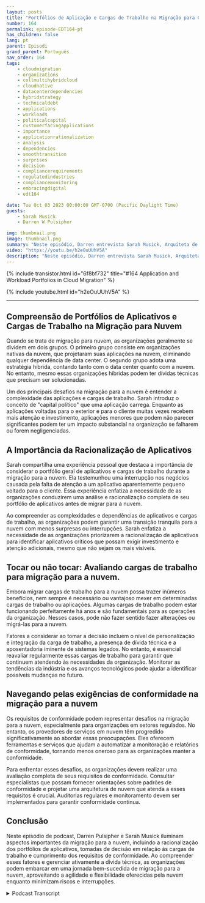 ```yaml
---
layout: posts
title: "Portfólios de Aplicação e Cargas de Trabalho na Migração para Cloud"
number: 164
permalink: episode-EDT164-pt
has_children: false
lang: pt
parent: Episodi
grand_parent: Português
nav_order: 164
tags:
    - cloudmigration
    - organizations
    - collmultihybridcloud
    - cloudnative
    - datacenterdependencies
    - hybridstrategy
    - technicaldebt
    - applications
    - workloads
    - politicalcapital
    - customerfacingapplications
    - importance
    - applicationrationalization
    - analysis
    - dependencies
    - smoothtransition
    - surprises
    - decision
    - compliancerequirements
    - regulatedindustries
    - compliancemonitoring
    - embracingdigital
    - edt164

date: Tue Oct 03 2023 00:00:00 GMT-0700 (Pacific Daylight Time)
guests:
    - Sarah Musick
    - Darren W Pulsipher

img: thumbnail.png
image: thumbnail.png
summary: "Neste episódio, Darren entrevista Sarah Musick, Arquiteta de Soluções em Nuvem na Intel. Juntos, eles exploram o tema de portfólios de aplicações e cargas de trabalho na migração para a nuvem. Com a experiência de Sarah em consultoria e otimização na nuvem, ela traz insights valiosos para a discussão."
video: "https://youtu.be/h2eOuUUhV5A"
description: "Neste episódio, Darren entrevista Sarah Musick, Arquiteta de Soluções em Nuvem na Intel. Juntos, eles exploram o tema de portfólios de aplicações e cargas de trabalho na migração para a nuvem. Com a experiência de Sarah em consultoria e otimização na nuvem, ela traz insights valiosos para a discussão."
---
```


<div>
{% include transistor.html id="6f8bf732" title="#164 Application and Workload Portfolios in Cloud Migration" %}

{% include youtube.html id="h2eOuUUhV5A" %}
</div>

---

## Compreensão de Portfólios de Aplicativos e Cargas de Trabalho na Migração para Nuvem

Quando se trata de migração para nuvem, as organizações geralmente se dividem em dois grupos. O primeiro grupo consiste em organizações nativas da nuvem, que projetaram suas aplicações na nuvem, eliminando qualquer dependência de data center. O segundo grupo adota uma estratégia híbrida, contando tanto com o data center quanto com a nuvem. No entanto, mesmo essas organizações híbridas podem ter dívidas técnicas que precisam ser solucionadas.

Um dos principais desafios na migração para a nuvem é entender a complexidade das aplicações e cargas de trabalho. Sarah introduz o conceito de "capital político" que uma aplicação carrega. Enquanto as aplicações voltadas para o exterior e para o cliente muitas vezes recebem mais atenção e investimento, aplicações menores que podem não parecer significantes podem ter um impacto substancial na organização se falharem ou forem negligenciadas.

## A Importância da Racionalização de Aplicativos

Sarah compartilha uma experiência pessoal que destaca a importância de considerar o portfólio geral de aplicativos e cargas de trabalho durante a migração para a nuvem. Ela testemunhou uma interrupção nos negócios causada pela falta de atenção a um aplicativo aparentemente pequeno voltado para o cliente. Essa experiência enfatiza a necessidade de as organizações conduzirem uma análise e racionalização completa de seu portfólio de aplicativos antes de migrar para a nuvem.

Ao compreender as complexidades e dependências de aplicativos e cargas de trabalho, as organizações podem garantir uma transição tranquila para a nuvem com menos surpresas ou interrupções. Sarah enfatiza a necessidade de as organizações priorizarem a racionalização de aplicativos para identificar aplicativos críticos que possam exigir investimento e atenção adicionais, mesmo que não sejam os mais visíveis.

## Tocar ou não tocar: Avaliando cargas de trabalho para migração para a nuvem.

Embora migrar cargas de trabalho para a nuvem possa trazer inúmeros benefícios, nem sempre é necessário ou vantajoso mexer em determinadas cargas de trabalho ou aplicações. Algumas cargas de trabalho podem estar funcionando perfeitamente há anos e são fundamentais para as operações da organização. Nesses casos, pode não fazer sentido fazer alterações ou migrá-las para a nuvem.

Fatores a considerar ao tomar a decisão incluem o nível de personalização e integração da carga de trabalho, a presença de dívida técnica e a aposentadoria iminente de sistemas legados. No entanto, é essencial reavaliar regularmente essas cargas de trabalho para garantir que continuem atendendo às necessidades da organização. Monitorar as tendências da indústria e os avanços tecnológicos pode ajudar a identificar possíveis mudanças no futuro.

## Navegando pelas exigências de conformidade na migração para a nuvem

Os requisitos de conformidade podem representar desafios na migração para a nuvem, especialmente para organizações em setores regulados. No entanto, os provedores de serviços em nuvem têm progredido significativamente ao abordar essas preocupações. Eles oferecem ferramentas e serviços que ajudam a automatizar a monitoração e relatórios de conformidade, tornando menos oneroso para as organizações manter a conformidade.

Para enfrentar esses desafios, as organizações devem realizar uma avaliação completa de seus requisitos de conformidade. Consultar especialistas que possam fornecer orientações sobre padrões de conformidade e projetar uma arquitetura de nuvem que atenda a esses requisitos é crucial. Auditorias regulares e monitoramento devem ser implementados para garantir conformidade contínua.

## Conclusão

Neste episódio de podcast, Darren Pulsipher e Sarah Musick iluminam aspectos importantes da migração para a nuvem, incluindo a racionalização dos portfólios de aplicativos, tomadas de decisão em relação às cargas de trabalho e cumprimento dos requisitos de conformidade. Ao compreender esses fatores e gerenciar ativamente a dívida técnica, as organizações podem embarcar em uma jornada bem-sucedida de migração para a nuvem, aproveitando a agilidade e flexibilidade oferecidas pela nuvem enquanto minimizam riscos e interrupções.



<details>
<summary> Podcast Transcript </summary>

<p></p>

</details>
